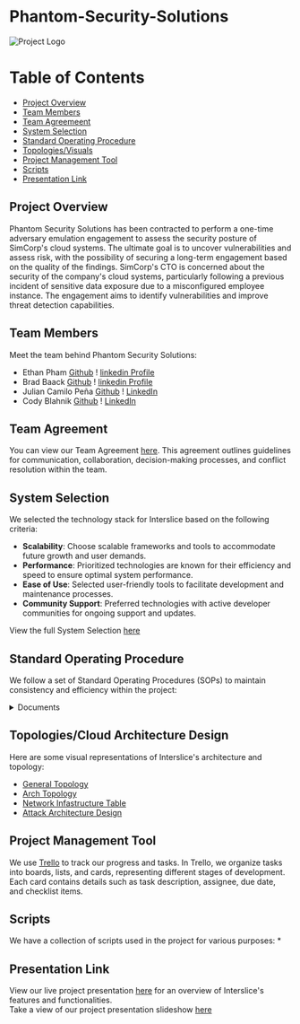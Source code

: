 # Phantom-Security-Solutions
![Project Logo](https://github.com/Phantom-Security-Solutions/Phantom-Security-Solutions/blob/main/Photos/Designer.jpeg)

Table of Contents
=================
<!--ts-->
  * [Project Overview](#project-overview)
  * [Team Members](#team-members)
  * [Team Agreemeent](#team-agreement)
  * [System Selection](#system-selection)
  * [Standard Operating Procedure](#standard-operating-procedure)
  * [Topologies/Visuals](#topologiesvisuals)
  * [Project Management Tool](#project-management-tool)
  * [Scripts](#scripts)
  * [Presentation Link](#presentation-link)
<!--te-->

## Project Overview
Phantom Security Solutions has been contracted to perform a one-time adversary emulation engagement to assess the security posture of SimCorp's cloud systems. The ultimate goal is to uncover vulnerabilities and assess risk, with the possibility of securing a long-term engagement based on the quality of the findings. SimCorp's CTO is concerned about the security of the company's cloud systems, particularly following a previous incident of sensitive data exposure due to a misconfigured employee instance. The engagement aims to identify vulnerabilities and improve threat detection capabilities.

## Team Members
Meet the team behind Phantom Security Solutions:
* Ethan Pham [Github](https://github.com/EthanPham03) ! [linkedin Profile](https://www.linkedin.com/in/ethan-pham-8a9a622b3/)
* Brad Baack [Github](https://github.com/bjbaack) ! [linkedin Profile](https://www.linkedin.com/in/bradleybaack/)
* Julian Camilo Peña [Github](https://github.com/julianp91) ! [LinkedIn](https://www.linkedin.com/in/julian-pena-bb8643267/)
* Cody Blahnik [Github](https://github.com/Cody354) ! [LinkedIn](https://www.linkedin.com/in/cody-blahnik-/)


## Team Agreement
You can view our Team Agreement [here]([/Files/PDF's_Files/Team_Agreement.pdf](https://github.com/Phantom-Security-Solutions/Phantom-Security-Solutions/blob/main/Photos/401%20Team%20agrement.pdf)). This agreement outlines guidelines for communication, collaboration, decision-making processes, and conflict resolution within the team.

## System Selection
We selected the technology stack for Interslice based on the following criteria:
- **Scalability**: Choose scalable frameworks and tools to accommodate future growth and user demands.
- **Performance**: Prioritized technologies are known for their efficiency and speed to ensure optimal system performance.
- **Ease of Use**: Selected user-friendly tools to facilitate development and maintenance processes.
- **Community Support**: Preferred technologies with active developer communities for ongoing support and updates.

View the full System Selection [here](/Files/PDF's_Files/System_selection.pdf)


## Standard Operating Procedure
We follow a set of Standard Operating Procedures (SOPs) to maintain consistency and efficiency within the project:
<details>
<summary>Documents</summary>

  * [Compliance Documentation: Cloud Compliance](/Files/PDF's_Files/Cybersecurity_Compliance.pdf) 
  * [Cloud Security Incident Response Plan for Cromulent Innovations](/Files/PDF's_Files/Incident_Response_Plan.pdf) 

</details>
  
## Topologies/Cloud Architecture Design
Here are some visual representations of Interslice's architecture and topology:
* [General Topology]()
* [Arch Topology]()
* [Network Infastructure Table]()
* [Attack Architecture Design]()

## Project Management Tool
We use [Trello](https://trello.com/b/q15rh0UJ/code-401-final) to track our progress and tasks. In Trello, we organize tasks into boards, lists, and cards, representing different stages of development. Each card contains details such as task description, assignee, due date, and checklist items.

## Scripts
We have a collection of scripts used in the project for various purposes:
*
## Presentation Link
View our live project presentation [here]() for an overview of Interslice's features and functionalities.<br>
Take a view of our project presentation slideshow [here]()
